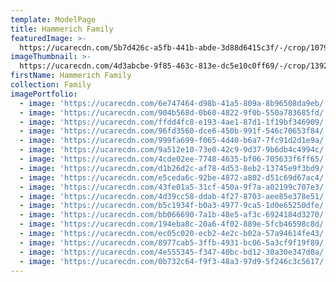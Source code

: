 ```yaml
---
template: ModelPage
title: Hammerich Family
featuredImage: >-
  https://ucarecdn.com/5b7d426c-a5fb-441b-abde-3d88d6415c3f/-/crop/1079x550/0,6/-/preview/
imageThumbnail: >-
  https://ucarecdn.com/4d3abcbe-9f85-463c-813e-dc5e10c0ff69/-/crop/1392x1806/71,271/-/preview/
firstName: Hammerich Family
collection: Family
imagePortfolio:
  - image: 'https://ucarecdn.com/6e747464-d98b-41a5-809a-8b96508da9eb/'
  - image: 'https://ucarecdn.com/904b568d-0b60-4822-9f0b-550a783685fd/'
  - image: 'https://ucarecdn.com/ffdd4fc8-e193-4ae1-87d1-1f19bf346909/'
  - image: 'https://ucarecdn.com/96fd3560-dce6-450b-991f-546c70653f84/'
  - image: 'https://ucarecdn.com/999fa699-f065-4d40-b6a7-7fc91d2d1e9a/'
  - image: 'https://ucarecdn.com/9a512e10-73e0-42c9-9d37-9b6db4c4994c/'
  - image: 'https://ucarecdn.com/4cde02ee-7748-4635-bf06-705633f6ff65/'
  - image: 'https://ucarecdn.com/d1b26d2c-af78-4d53-8eb2-13745e9f3bd9/'
  - image: 'https://ucarecdn.com/e5ceda6c-92be-4872-a802-d51c69d67ac4/'
  - image: 'https://ucarecdn.com/43fe01a5-31cf-450a-9f7a-a02199c707e3/'
  - image: 'https://ucarecdn.com/4d39cc58-ddab-4f27-8703-aee85e378e51/'
  - image: 'https://ucarecdn.com/b5c1934f-b0a3-4977-9ca5-1d0e65250dfe/'
  - image: 'https://ucarecdn.com/bb066690-7a1b-48e5-af3c-6924184d3270/'
  - image: 'https://ucarecdn.com/194eba8c-20a6-4f02-889e-5fcb46598c8d/'
  - image: 'https://ucarecdn.com/ec05c020-ecb2-4e2c-b02a-57a94614fe43/'
  - image: 'https://ucarecdn.com/8977cab5-3ffb-4931-bc06-5a3cf9f19f89/'
  - image: 'https://ucarecdn.com/4e555345-f347-40bc-bd12-30a30e347d0a/'
  - image: 'https://ucarecdn.com/0b732c64-f9f3-48a3-97d9-5f246c3c5617/'
---
```


